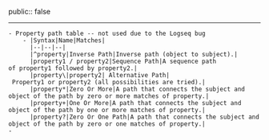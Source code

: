public:: false

- ---
	- Property path table -- not used due to the Logseq bug
		- |Syntax|Name|Matches|
		  |--|--|--|
		  |^property|Inverse Path|Inverse path (object to subject).|
		  |property1 / property2|Sequence Path|A sequence path of property1 followed by property2.|
		  |property\|property2| Alternative Path| Property1 or property2 (all possibilities are tried).|
		  |property*|Zero Or More|A path that connects the subject and object of the path by zero or more matches of property.|
		  |property+|One Or More|A path that connects the subject and object of the path by one or more matches of property.|
		  |property?|Zero Or One Path|A path that connects the subject and object of the path by zero or one matches of property.|
	-